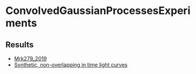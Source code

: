 # ConvolvedGaussianProcessesExperiments

## Results

- [Mrk279_2019](Mrk279_2019.md)
- [Synthetic, non-overlapping in time light curves](Syntheticnonoverlapping1.md)
